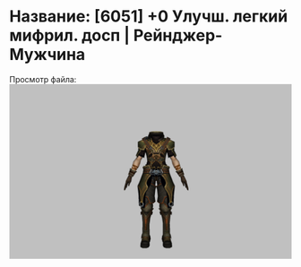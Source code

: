# Название: [6051] +0 Улучш. легкий мифрил. досп | Рейнджер-Мужчина

Просмотр файла:
![p020021.png](p020021.png)